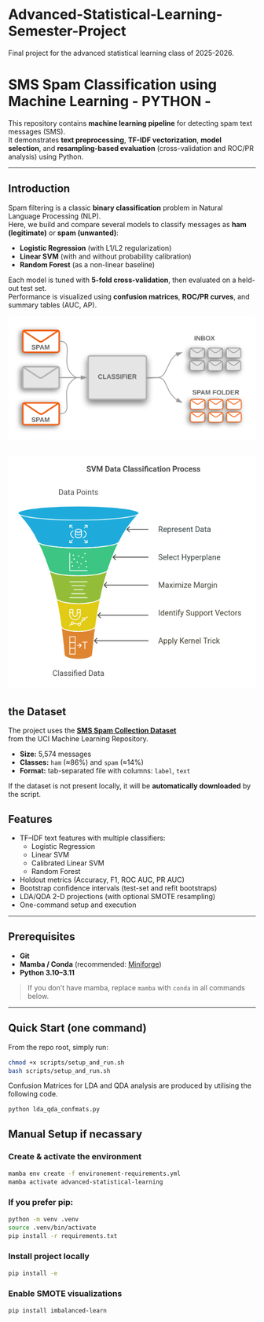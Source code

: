 # Advanced-Statistical-Learning-Semester-Project
Final project for the advanced statistical learning class of 2025-2026.

# SMS Spam Classification using Machine Learning - PYTHON -

This repository contains **machine learning pipeline** for detecting spam text messages (SMS).  
It demonstrates **text preprocessing**, **TF-IDF vectorization**, **model selection**, and **resampling-based evaluation** (cross-validation and ROC/PR analysis) using Python.

---

## Introduction

Spam filtering is a classic **binary classification** problem in Natural Language Processing (NLP).  
Here, we build and compare several models to classify messages as **ham (legitimate)** or **spam (unwanted)**:

- **Logistic Regression** (with L1/L2 regularization)  
- **Linear SVM** (with and without probability calibration)  
- **Random Forest** (as a non-linear baseline)

Each model is tuned with **5-fold cross-validation**, then evaluated on a held-out test set.  
Performance is visualized using **confusion matrices**, **ROC/PR curves**, and summary tables (AUC, AP).

![generic_model](images/Untitled.png)

![svm_model](images/svm-data-classification.png)
---

## the Dataset

The project uses the [**SMS Spam Collection Dataset**](https://archive.ics.uci.edu/ml/datasets/SMS+Spam+Collection)  
from the UCI Machine Learning Repository.

- **Size:** 5,574 messages  
- **Classes:** `ham` (≈86%) and `spam` (≈14%)  
- **Format:** tab-separated file with columns: `label`, `text`

If the dataset is not present locally, it will be **automatically downloaded** by the script.


## Features

- TF–IDF text features with multiple classifiers:
  - Logistic Regression  
  - Linear SVM  
  - Calibrated Linear SVM  
  - Random Forest
- Holdout metrics (Accuracy, F1, ROC AUC, PR AUC)
- Bootstrap confidence intervals (test-set and refit bootstraps)
- LDA/QDA 2-D projections (with optional SMOTE resampling)
- One-command setup and execution

---

## Prerequisites

- **Git**
- **Mamba / Conda** (recommended: [Miniforge](https://github.com/conda-forge/miniforge))
- **Python 3.10–3.11**

> If you don’t have mamba, replace `mamba` with `conda` in all commands below.

---

## Quick Start (one command)

From the repo root, simply run:

```bash
chmod +x scripts/setup_and_run.sh
bash scripts/setup_and_run.sh
```
Confusion Matrices for LDA and QDA analysis are produced by utilising the following code.
```bash
python lda_qda_confmats.py
```
## Manual Setup if necassary

### Create & activate the environment
```bash
mamba env create -f environement-requirements.yml
mamba activate advanced-statistical-learning    
```
### If you prefer pip:
```bash    
python -m venv .venv    
source .venv/bin/activate    
pip install -r requirements.txt
```
### Install project locally 
```bash
pip install -e 
```
### Enable SMOTE visualizations
```bash
pip install imbalanced-learn
```
